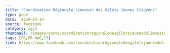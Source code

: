 ```yaml
---
title: "Coordination Régionale Limousin des Gilets Jaunes Citoyens"
type: page
date:  2019-03-14
source: facebook
category: [gj]
thumbnail: /images/posts/coordinationregionaledesgiletsjaunesdulimousin.jpg
tags: [FR,FR-NAQ,23]
link: https://www.facebook.com/coordinationregionaledesgiletsjaunesdulimousin/
---
```

